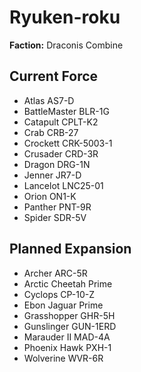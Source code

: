 # Ryuken-roku
**Faction:** Draconis Combine
## Current Force
- Atlas AS7-D
- BattleMaster BLR-1G
- Catapult CPLT-K2
- Crab CRB-27
- Crockett CRK-5003-1
- Crusader CRD-3R
- Dragon DRG-1N
- Jenner JR7-D
- Lancelot LNC25-01
- Orion ON1-K
- Panther PNT-9R
- Spider SDR-5V
## Planned Expansion
- Archer ARC-5R
- Arctic Cheetah Prime
- Cyclops CP-10-Z
- Ebon Jaguar Prime
- Grasshopper GHR-5H
- Gunslinger GUN-1ERD
- Marauder II MAD-4A
- Phoenix Hawk PXH-1
- Wolverine WVR-6R
